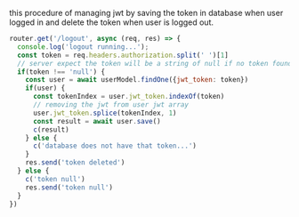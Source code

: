 this procedure of managing jwt by saving the token in database when user logged in and delete the token when user is logged out.
```js
router.get('/logout', async (req, res) => {
  console.log('logout running...');
  const token = req.headers.authorization.split(' ')[1]
  // server expect the token will be a string of null if no token found...
  if(token !== 'null') {
    const user = await userModel.findOne({jwt_token: token})
    if(user) {
      const tokenIndex = user.jwt_token.indexOf(token)
      // removing the jwt from user jwt array
      user.jwt_token.splice(tokenIndex, 1)
      const result = await user.save()
      c(result)
    } else {
      c('database does not have that token...')
    }
    res.send('token deleted')
  } else {
    c('token null')
    res.send('token null')
  }
})
```